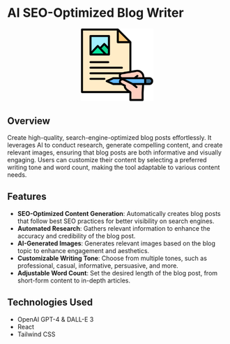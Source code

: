 # AI SEO-Optimized Blog Writer

<p align="center" width="100%">
    <img width="33%" src="https://github.com/pkhiani/blog-writer/blob/main/public/icon.png?raw=true">
</p>

## Overview
Create high-quality, search-engine-optimized blog posts effortlessly. It leverages AI to conduct research, generate compelling content, and create relevant images, ensuring that blog posts are both informative and visually engaging. Users can customize their content by selecting a preferred writing tone and word count, making the tool adaptable to various content needs.

## Features
- **SEO-Optimized Content Generation**: Automatically creates blog posts that follow best SEO practices for better visibility on search engines.
- **Automated Research**: Gathers relevant information to enhance the accuracy and credibility of the blog post.
- **AI-Generated Images**: Generates relevant images based on the blog topic to enhance engagement and aesthetics.
- **Customizable Writing Tone**: Choose from multiple tones, such as professional, casual, informative, persuasive, and more.
- **Adjustable Word Count**: Set the desired length of the blog post, from short-form content to in-depth articles.

## Technologies Used

- OpenAI GPT-4 & DALL-E 3
- React
- Tailwind CSS

